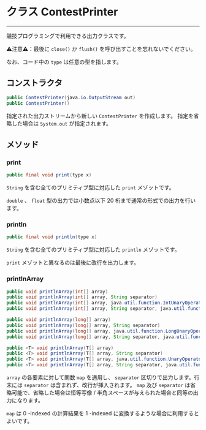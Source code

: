 # クラス ContestPrinter
- - -

競技プログラミングで利用できる出力クラスです。

⚠️注意⚠️：最後に `close()` か `flush()` を呼び出すことを忘れないでください。

なお、コード中の `type` は任意の型を指します。

## コンストラクタ
```java
public ContestPrinter(java.io.OutputStream out)
public ContestPrinter()
```
指定された出力ストリームから新しい `ContestPrinter` を作成します。 指定を省略した場合は `System.out` が指定されます。

## メソッド
### print
```java
public final void print(type x)
```
`String` を含む全てのプリミティブ型に対応した `print` メゾットです。

`double` 、 `float` 型の出力では小数点以下 $20$ 桁まで通常の形式での出力を行います。

### println
```java
public final void println(type x)
```
`String` を含む全てのプリミティブ型に対応した `println` メゾットです。

`print` メゾットと異なるのは最後に改行を出力します。

### printlnArray
```java
public void printlnArray(int[] array)
public void printlnArray(int[] array, String separator)
public void printlnArray(int[] array, java.util.function.IntUnaryOperator map)
public void printlnArray(int[] array, String separator, java.util.function.IntUnaryOperator map)

public void printlnArray(long[] array)
public void printlnArray(long[] array, String separator)
public void printlnArray(long[] array, java.util.function.LongUnaryOperator map)
public void printlnArray(long[] array, String separator, java.util.function.LongUnaryOperator map)

public <T> void printlnArray(T[] array)
public <T> void printlnArray(T[] array, String separator)
public <T> void printlnArray(T[] array, java.util.function.UnaryOperator<T> map)
public <T> void printlnArray(T[] array, String separator, java.util.function.UnaryOperator<T> map)
```
`array` の各要素に対して関数 `map` を適用し、 `separator` 区切りで出力します。行末には `separator` は含まれず、改行が挿入されます。
`map` 及び `separator` は省略可能で、省略した場合は恒等写像 / 半角スペースが与えられた場合と同等の出力になります。

`map` は $0$ -indexed の計算結果を $1$ -indexed に変換するような場合に利用するとよいです。
